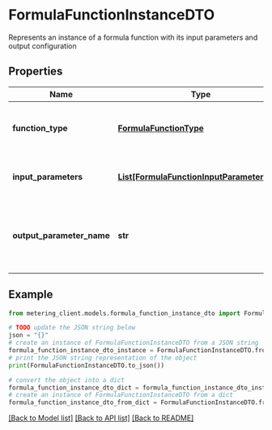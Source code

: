 # FormulaFunctionInstanceDTO

Represents an instance of a formula function with its input parameters and output configuration

## Properties

Name | Type | Description | Notes
------------ | ------------- | ------------- | -------------
**function_type** | [**FormulaFunctionType**](FormulaFunctionType.md) | Type of formula function being instantiated | [optional] 
**input_parameters** | [**List[FormulaFunctionInputParameterDTO]**](FormulaFunctionInputParameterDTO.md) | List of input parameters required by the function | [optional] 
**output_parameter_name** | **str** | Name of the output parameter that will store the function&#39;s result | [optional] 

## Example

```python
from metering_client.models.formula_function_instance_dto import FormulaFunctionInstanceDTO

# TODO update the JSON string below
json = "{}"
# create an instance of FormulaFunctionInstanceDTO from a JSON string
formula_function_instance_dto_instance = FormulaFunctionInstanceDTO.from_json(json)
# print the JSON string representation of the object
print(FormulaFunctionInstanceDTO.to_json())

# convert the object into a dict
formula_function_instance_dto_dict = formula_function_instance_dto_instance.to_dict()
# create an instance of FormulaFunctionInstanceDTO from a dict
formula_function_instance_dto_from_dict = FormulaFunctionInstanceDTO.from_dict(formula_function_instance_dto_dict)
```
[[Back to Model list]](../README.md#documentation-for-models) [[Back to API list]](../README.md#documentation-for-api-endpoints) [[Back to README]](../README.md)



